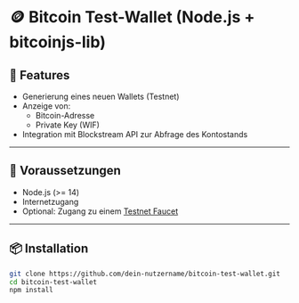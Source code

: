# 🪙 Bitcoin Test-Wallet (Node.js + bitcoinjs-lib)

## 🚀 Features

- Generierung eines neuen Wallets (Testnet)
- Anzeige von:
  - Bitcoin-Adresse
  - Private Key (WIF)
- Integration mit Blockstream API zur Abfrage des Kontostands

---

## 🧰 Voraussetzungen

- Node.js (>= 14)
- Internetzugang
- Optional: Zugang zu einem [Testnet Faucet](https://bitcoinfaucet.uo1.net)

---

## 📦 Installation

```bash
git clone https://github.com/dein-nutzername/bitcoin-test-wallet.git
cd bitcoin-test-wallet
npm install